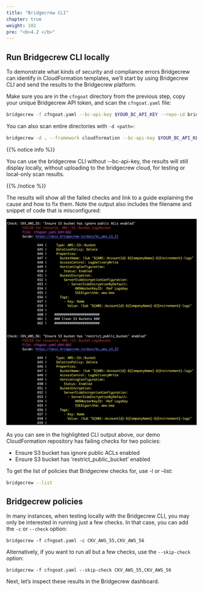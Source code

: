 ```yaml
---
title: "Bridgecrew CLI"
chapter: true
weight: 102
pre: "<b>4.2 </b>"
---
```


## Run Bridgecrew CLI locally

To demonstrate what kinds of security and compliance errors Bridgecrew can identify in CloudFormation templates, we’ll start by using Bridgecrew CLI and send the results to the Bridgecrew platform.

Make sure you are in the `cfngoat` directory from the previous step, copy your unique Bridgecrew API token, and scan the `cfngoat.yaml` file:


```bash
bridgecrew -f cfngoat.yaml --bc-api-key $YOUR_BC_API_KEY --repo-id bridgecrewio/cfngoat
```

You can also scan entire directories with `-d <path>`:

```bash
bridgecrew -d . --framework cloudformation --bc-api-key $YOUR_BC_API_KEY --repo-id bridgecrewio/cfngoat
```

{{% notice info %}}
<p style='text-align: left;'>
You can use the bridgecrew CLI without --bc-api-key, the results will still display locally, without uploading to the bridgecrew cloud, for testing or local-only scan results.
</p>
{{% /notice %}}

The results will show all the failed checks and link to a guide explaining the cause and how to fix them. Note the output also includes the filename and snippet of code that is misconfigured:

![Highligting bridgecrew CLI policies](images/highlight_cli_policies.png)

As you can see in the highlighted CLI output above, our demo CloudFormation repository has failing checks for two policies:
- Ensure S3 bucket has ignore public ACLs enabled
- Ensure S3 bucket has ‘restrict_public_bucket’ enabled

To get the list of policies that Bridgecrew checks for, use -l or –list:

```bash
bridgecrew --list
```

## Bridgecrew policies

In many instances, when testing locally with the Bridgecrew CLI, you may only be interested in running just a few checks. In that case, you can add the `-c` or `--check` option:


```
bridgecrew -f cfngoat.yaml -c CKV_AWS_55,CKV_AWS_56
```

Alternatively, if you want to run all but a few checks, use the `--skip-check` option: 


```
bridgecrew -f cfngoat.yaml --skip-check CKV_AWS_55,CKV_AWS_56 
```

Next, let’s inspect these results in the Bridgecrew dashboard.

